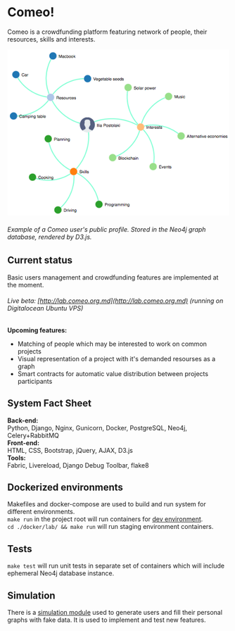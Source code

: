 # Comeo!

Comeo is a crowdfunding platform featuring network of people, their resources, skills and interests.

![demo](documents/personal_graph_example.png)  
###### Example of a Comeo user's public profile. Stored in the Neo4j graph database, rendered by D3.js.

## Current status
Basic users management and crowdfunding features are implemented at the moment.
###### Live beta: [http://lab.comeo.org.md](http://lab.comeo.org.md) (running on Digitalocean Ubuntu VPS)
**Upcoming features:**  
- Matching of people which may be interested to work on common projects  
- Visual representation of a project with it's demanded resourses as a graph  
- Smart contracts for automatic value distribution between projects participants


## System Fact Sheet

**Back-end:**  
Python, Django, Nginx, Gunicorn, Docker, PostgreSQL, Neo4j,
Celery+RabbitMQ  
**Front-end:**  
HTML, CSS, Bootstrap, jQuery, AJAX, D3.js  
**Tools:**  
Fabric, Livereload, Django Debug Toolbar, flake8

## Dockerized environments
Makefiles and docker-compose are used to build and run system for different environments.  
`make run` in the project root will run containers for [dev environment](/Docker/dev).  
`cd ./docker/lab/ && make run` will run staging environment containers.

## Tests
`make test` will run unit tests in separate set of containers which will include ephemeral Neo4j database instance.

## Simulation
There is a [simulation module](/simulation) used to generate users and fill their personal graphs with fake data. It is used to implement and test new features.  
